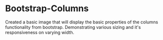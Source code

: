 # Bootstrap-Columns

Created a basic image that will display the basic properties of the columns functionality from bootstrap. Demonstrating various sizing and it's responsiveness on varying width. 
